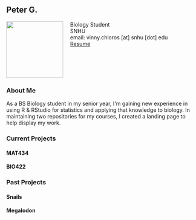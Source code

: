 ## Peter G.

<img src="SiteFiles/Peter_Griffin.png" align="left" width=150>&nbsp; &nbsp; Biology Student<br/>
&nbsp; &nbsp; SNHU <br/>
&nbsp; &nbsp; email: vinny.chloros [at] snhu [dot] edu<br/>
&nbsp; &nbsp; [Resume](https://agmath.github.io/PagesBasic/SiteFiles/Resume/peter_resume.html)

<br/>
<br/>
<br/>
<br/>

### About Me

As a BS Biology student in my senior year, I'm gaining new experience in using R & RStudio for statistics and applying that knowledge to biology. In maintaining two repositories for my courses, I created a landing page to help display my work. 

### Current Projects

#### MAT434 

#### BIO422

### Past Projects

#### Snails

#### Megalodon
